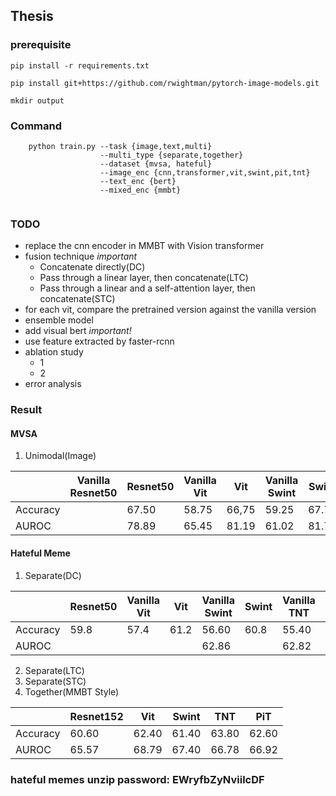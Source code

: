 ## Thesis

### prerequisite
`pip install -r requirements.txt`

`pip install git+https://github.com/rwightman/pytorch-image-models.git`

`mkdir output`

### Command
~~~shell script
    python train.py --task {image,text,multi}
                    --multi_type {separate,together}   
                    --dataset {mvsa, hateful}
                    --image_enc {cnn,transformer,vit,swint,pit,tnt}
                    --text_enc {bert}
                    --mixed_enc {mmbt}
                    
~~~

### TODO
- replace the cnn encoder in MMBT with Vision transformer
- fusion technique *important*
  - Concatenate directly(DC)
  - Pass through a linear layer, then concatenate(LTC)
  - Pass through a linear and a self-attention layer, then concatenate(STC)
- for each vit, compare the pretrained version against the vanilla version
- ensemble model
- add visual bert *important!*
- use feature extracted by faster-rcnn
- ablation study
  - 1
  - 2
- error analysis

### Result

#### MVSA

1. Unimodal(Image)

|          | Vanilla Resnet50 | Resnet50 | Vanilla Vit | Vit   | Vanilla Swint | Swint | Vanilla TNT | TNT   | Vanilla PiT | PiT   |
| -------- | ---------------- | -------- | ----------- | ----- | ------------- | ----- | ----------- | ----- | ----------- | ----- |
| Accuracy |                  | 67.50    | 58.75       | 66,75 | 59.25         | 67.75 | 58.75       | 66.75 | 58.50       | 66.00 |
| AUROC    |                  | 78.89    | 65.45       | 81.19 | 61.02         | 81.79 | 64.61       | 78.94 | 62.85       | 80.42 |

#### Hateful Meme

1. Separate(DC)

|          | Resnet50 | Vanilla Vit | Vit  | Vanilla Swint | Swint | Vanilla TNT | TNT  | Vanilla PiT | PiT  |
| -------- | -------- | ----------- | ---- | ------------- | ----- | ----------- | ---- | ----------- | ---- |
| Accuracy | 59.8     | 57.4        | 61.2 | 56.60         | 60.8  | 55.40       | 60.4 | 58.00       |      |
| AUROC    |          |             |      | 62.86         |       | 62.82       |      | 63.28       |      |

2. Separate(LTC)
3. Separate(STC)
4. Together(MMBT Style)

|          | Resnet152 | Vit   | Swint | TNT   | PiT   |
| -------- | --------- | ----- | ----- | ----- | ----- |
| Accuracy | 60.60     | 62.40 | 61.40 | 63.80 | 62.60 |
| AUROC    | 65.57     | 68.79 | 67.40 | 66.78 | 66.92 |


### hateful memes unzip password: EWryfbZyNviilcDF

